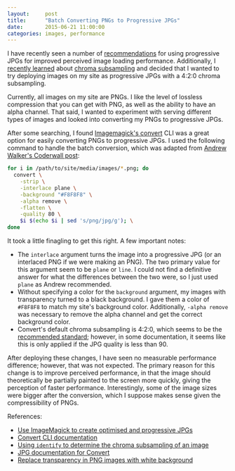 ```yaml
---
layout:     post
title:      "Batch Converting PNGs to Progressive JPGs"
date:       2015-06-21 11:00:00
categories: images, performance
---
```


I have recently seen a number of [recommendations](http://blog.patrickmeenan.com/2013/06/progressive-jpegs-ftw.html) for using progressive JPGs for improved perceived image loading performance. Additionally, I [recently learned](velocity-2015-good-parts/#tim-kadlec-mobile-image-processing) about [chroma subsampling](http://en.wikipedia.org/wiki/Chroma_subsampling) and decided that I wanted to try deploying images on my site as progressive JPGs with a 4:2:0 chroma subsampling.

Currently, all images on my site are PNGs. I like the level of lossless compression that you can get with PNG, as well as the ability to have an alpha channel. That said, I wanted to experiment with serving different types of images and looked into converting my PNGs to progressive JPGs.

After some searching, I found [Imagemagick's convert](http://www.imagemagick.org/script/convert.php) CLI was a great option for easily converting PNGs to progressive JPGs. I used the following command to handle the batch conversion, which was adapted from [Andrew Walker's Coderwall post](https://coderwall.com/p/ryzmaa/use-imagemagick-to-create-optimised-and-progressive-jpgs):


```bash
for i in /path/to/site/media/images/*.png; do
  convert \
    -strip \
    -interlace plane \
    -background "#F8F8F8" \
    -alpha remove \
    -flatten \
    -quality 80 \
    $i $(echo $i | sed 's/png/jpg/g'); \
done
```

It took a little finagling to get this right. A few important notes:

* The `interlace` argument turns the image into a progressive JPG (or an interlaced PNG if we were making an PNG). The two primary value for this argument seem to be `plane` or `line`. I could not find a definitive answer for what the differences between the two were, so I just used `plane` as Andrew recommended.
* Without specifying a color for the `background` argument, my images with transparency turned to a black background. I gave them a color of `#F8F8F8` to match my site's background color. Additionally, `-alpha remove` was necessary to remove the alpha channel and get the correct background color.
* Convert's default chroma subsampling is 4:2:0, which seems to be the [recommended standard](https://speakerdeck.com/tkadlec/mobile-image-processing-at-velocity-sc-2015); however, in some documentation, it seems like this is only applied if the JPG quality is less than 90.

After deploying these changes, I have seen no measurable performance difference; however, that was not expected. The primary reason for this change is to improve perceived performance, in that the image should theoretically be partially painted to the screen more quickly, giving the perception of faster performance. Interestingly, some of the image sizes were bigger after the conversion, which I suppose makes sense given the compressibility of PNGs.

References:

* [Use ImageMagick to create optimised and progressive JPGs](https://coderwall.com/p/ryzmaa/use-imagemagick-to-create-optimised-and-progressive-jpgs)
* [Convert CLI documentation](http://www.imagemagick.org/script/command-line-options.php)
* [Using `identify` to determine the chroma subsampling of an image](http://www.imagemagick.org/discourse-server/viewtopic.php?t=17145)
* [JPG documentation for Convert](http://www.imagemagick.org/Usage/formats/#jpg_write)
* [Replace transparency in PNG images with white background](http://stackoverflow.com/questions/2322750/replace-transparency-in-png-images-with-white-background)
